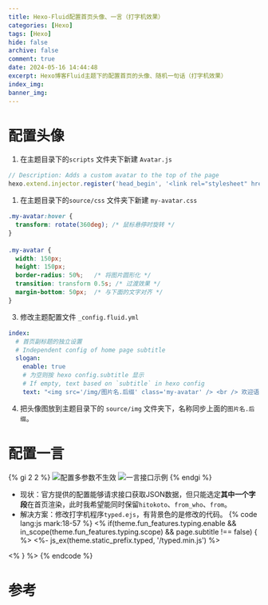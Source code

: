```yaml
---
title: Hexo-Fluid配置首页头像、一言（打字机效果）
categories: [Hexo]
tags: [Hexo]
hide: false
archive: false
comment: true
date: 2024-05-16 14:44:48
excerpt: Hexo博客Fluid主题下的配置首页的头像、随机一句话（打字机效果）
index_img:
banner_img:
---
```

# 配置头像
1. 在主题目录下的`scripts` 文件夹下新建 `Avatar.js`
```js
// Description: Adds a custom avatar to the top of the page
hexo.extend.injector.register('head_begin', '<link rel="stylesheet" href="/css/my-avatar.css">', 'default');
```
1. 在主题目录下的`source/css` 文件夹下新建 `my-avatar.css`
```css
.my-avatar:hover {
  transform: rotate(360deg); /* 鼠标悬停时旋转 */
}

.my-avatar {
  width: 150px;
  height: 150px;
  border-radius: 50%;   /* 将图片圆形化 */
  transition: transform 0.5s; /* 过渡效果 */
  margin-bottom: 50px;  /* 与下面的文字对齐 */
}
```
3. 修改主题配置文件 `_config.fluid.yml`
```yaml
index: 
  # 首页副标题的独立设置
  # Independent config of home page subtitle
  slogan:
    enable: true
    # 为空则按 hexo config.subtitle 显示
    # If empty, text based on `subtitle` in hexo config
    text: "<img src='/img/图片名.后缀' class='my-avatar' /> <br /> 欢迎语"
```
4. 把头像图放到主题目录下的 `source/img` 文件夹下，名称同步上面的`图片名.后缀`。
# 配置一言
{% gi 2 2 %}
![配置多参数不生效](https://cdn.jsdelivr.net/gh/Okita1027/blog-images@master/Hexo-Fluid%E9%85%8D%E7%BD%AE%E9%A6%96%E9%A1%B5%E5%A4%B4%E5%83%8F%E3%80%81%E4%B8%80%E8%A8%80%EF%BC%88%E6%89%93%E5%AD%97%E6%9C%BA%E6%95%88%E6%9E%9C%EF%BC%89/invaild-default.png)
![一言接口示例](https://cdn.jsdelivr.net/gh/Okita1027/blog-images@master/Hexo-Fluid%E9%85%8D%E7%BD%AE%E9%A6%96%E9%A1%B5%E5%A4%B4%E5%83%8F%E3%80%81%E4%B8%80%E8%A8%80%EF%BC%88%E6%89%93%E5%AD%97%E6%9C%BA%E6%95%88%E6%9E%9C%EF%BC%89/hitokoto-example.png)
{% endgi %}
- 现状：官方提供的配置能够请求接口获取JSON数据，但只能选定**其中一个字段**在首页渲染，此时我希望能同时保留`hitokoto`、`from_who`、`from`。
- 解决方案：修改打字机程序`typed.ejs`，有背景色的是修改的代码。
{% code lang:js mark:18-57 %}
<% if(theme.fun_features.typing.enable && in_scope(theme.fun_features.typing.scope) && page.subtitle !== false) { %>
    <%- js_ex(theme.static_prefix.typed, '/typed.min.js') %>
    <script>
        (function (window, document) {
            var typing = Fluid.plugins.typing;
            var subtitle = document.getElementById('subtitle');
            if (!subtitle || !typing) {
                return;
            }
            var text = subtitle.getAttribute('data-typed-text');
            <% if (is_home() && theme.index.slogan.api && theme.index.slogan.api.enable) { %>
            jQuery.ajax({
                type: '<%= theme.index.slogan.api.method %>',
                url: '<%- theme.index.slogan.api.url %>',
                headers: <%- JSON.stringify(theme.index.slogan.api.headers || {}) %>,
                dataType: 'json',
                success: function (result) {
                    // 打字机输出内容
                    var apiText;
                    // 一言、来源作品、发言人
                    var hitokoto, from, fromWho;
                    // 从一言接口得到的JSON结果
                    if (result) {
                        // 需要的结果字段名，取决于_config[.主题名称].yml中的配置
                        var keys = '<%= theme.index.slogan.api.keys %>'.split(',');
                        if (result instanceof Array) {
                            // 得到 去掉外层{}的 数据
                            result = result[0];
                        }
                        // 取出实际展示的字段
                        for (const k of keys) {
                            var value = result[k];
                            if (typeof value === 'string') {
                                if (hitokoto == null) {
                                    hitokoto = value;
                                } else if (from == null) {
                                    from = value
                                } else if (fromWho == null) {
                                    fromWho = value;
                                }
                            } else if (value instanceof Object) {
                                result = value;
                            }
                        }
                        // 头像
                        apiText = "<img src='/img/avatar-gray.png' class='my-avatar' />";
                        // 样式
                        apiText += '<p style="font-size: 30px; text-align: center">『&#12288;' + hitokoto + '』</p>' +
                                '<p style="margin-top: 15px; text-align: right; font-size: 24px; color: #e0e0e0">——';
                        // 一言的发言人可能未知
                        if (fromWho != null) {
                            apiText += fromWho;
                        }
                        apiText += '「' + from + '」</p>';
                    }
                    apiText ? typing(apiText) : typing(text);
                },
                error: function (xhr, status, error) {
                    if (error) {
                        console.error('Failed to request <%= theme.index.slogan.api.url %>:', error);
                    }
                    typing(text);
                }
            })
            <% } else { %>
            typing(text);
            <% } %>
        })(window, document);
    </script>
<% } %> 
{% endcode %}
# 参考
[^1]: [一言开发者中心](https://developer.hitokoto.cn/sentence/demo.html)
[^2]: [Fluid官方打字机配置](https://hexo.fluid-dev.com/docs/guide/#slogan-%E6%89%93%E5%AD%97%E6%9C%BA)
[^3]: [从Halo迁移到Hexo，放弃变质的Halo博客](https://blog.ayaka.space/2024/01/From-Halo-To-Hexo/#2%EF%BC%89Hexo)

